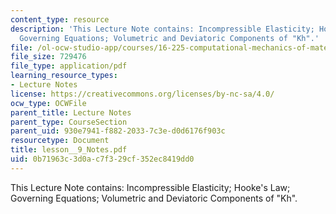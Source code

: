 ```yaml
---
content_type: resource
description: 'This Lecture Note contains: Incompressible Elasticity; Hooke''s Law;
  Governing Equations; Volumetric and Deviatoric Components of "Kh".'
file: /ol-ocw-studio-app/courses/16-225-computational-mechanics-of-materials-fall-2003/0b71963c3d0ac7f329cf352ec8419dd0_lesson__9_Notes.pdf
file_size: 729476
file_type: application/pdf
learning_resource_types:
- Lecture Notes
license: https://creativecommons.org/licenses/by-nc-sa/4.0/
ocw_type: OCWFile
parent_title: Lecture Notes
parent_type: CourseSection
parent_uid: 930e7941-f882-2033-7c3e-d0d6176f903c
resourcetype: Document
title: lesson__9_Notes.pdf
uid: 0b71963c-3d0a-c7f3-29cf-352ec8419dd0
---
```

This Lecture Note contains: Incompressible Elasticity; Hooke's Law; Governing Equations; Volumetric and Deviatoric Components of "Kh".